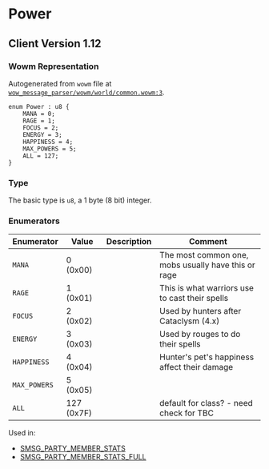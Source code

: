 # Power

## Client Version 1.12

### Wowm Representation

Autogenerated from `wowm` file at [`wow_message_parser/wowm/world/common.wowm:3`](https://github.com/gtker/wow_messages/tree/main/wow_message_parser/wowm/world/common.wowm#L3).

```rust,ignore
enum Power : u8 {
    MANA = 0;
    RAGE = 1;
    FOCUS = 2;
    ENERGY = 3;
    HAPPINESS = 4;
    MAX_POWERS = 5;
    ALL = 127;
}
```
### Type
The basic type is `u8`, a 1 byte (8 bit) integer.
### Enumerators
| Enumerator | Value  | Description | Comment |
| --------- | -------- | ----------- | ------- |
| `MANA` | 0 (0x00) |  | The most common one, mobs usually have this or rage |
| `RAGE` | 1 (0x01) |  | This is what warriors use to cast their spells |
| `FOCUS` | 2 (0x02) |  | Used by hunters after Cataclysm (4.x) |
| `ENERGY` | 3 (0x03) |  | Used by rouges to do their spells |
| `HAPPINESS` | 4 (0x04) |  | Hunter's pet's happiness affect their damage |
| `MAX_POWERS` | 5 (0x05) |  |  |
| `ALL` | 127 (0x7F) |  | default for class? - need check for TBC |

Used in:
* [SMSG_PARTY_MEMBER_STATS](smsg_party_member_stats.md)
* [SMSG_PARTY_MEMBER_STATS_FULL](smsg_party_member_stats_full.md)
